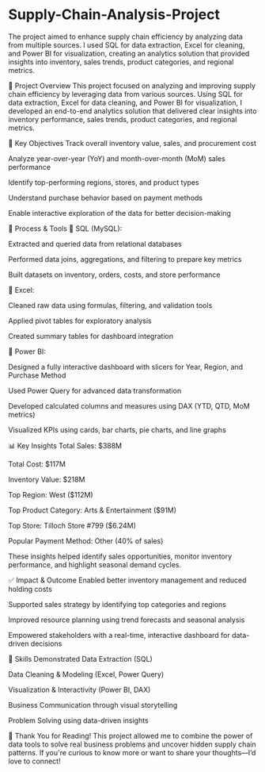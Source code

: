 # Supply-Chain-Analysis-Project
The project aimed to enhance supply chain efficiency by analyzing data from multiple sources. I used SQL for data extraction, Excel for cleaning, and Power BI for visualization, creating an analytics solution that provided insights into inventory, sales trends, product categories, and regional metrics.


📖 Project Overview
This project focused on analyzing and improving supply chain efficiency by leveraging data from various sources. Using SQL for data extraction, Excel for data cleaning, and Power BI for visualization, I developed an end-to-end analytics solution that delivered clear insights into inventory performance, sales trends, product categories, and regional metrics.

🧾 Key Objectives
Track overall inventory value, sales, and procurement cost

Analyze year-over-year (YoY) and month-over-month (MoM) sales performance

Identify top-performing regions, stores, and product types

Understand purchase behavior based on payment methods

Enable interactive exploration of the data for better decision-making

🧩 Process & Tools
🔹 SQL (MySQL):

Extracted and queried data from relational databases

Performed data joins, aggregations, and filtering to prepare key metrics

Built datasets on inventory, orders, costs, and store performance

🔹 Excel:

Cleaned raw data using formulas, filtering, and validation tools

Applied pivot tables for exploratory analysis

Created summary tables for dashboard integration

🔹 Power BI:

Designed a fully interactive dashboard with slicers for Year, Region, and Purchase Method

Used Power Query for advanced data transformation

Developed calculated columns and measures using DAX (YTD, QTD, MoM metrics)

Visualized KPIs using cards, bar charts, pie charts, and line graphs

📊 Key Insights
Total Sales: $388M

Total Cost: $117M

Inventory Value: $218M

Top Region: West ($112M)

Top Product Category: Arts & Entertainment ($91M)

Top Store: Tilloch Store #799 ($6.24M)

Popular Payment Method: Other (40% of sales)

These insights helped identify sales opportunities, monitor inventory performance, and highlight seasonal demand cycles.

✅ Impact & Outcome
Enabled better inventory management and reduced holding costs

Supported sales strategy by identifying top categories and regions

Improved resource planning using trend forecasts and seasonal analysis

Empowered stakeholders with a real-time, interactive dashboard for data-driven decisions

🧠 Skills Demonstrated
Data Extraction (SQL)

Data Cleaning & Modeling (Excel, Power Query)

Visualization & Interactivity (Power BI, DAX)

Business Communication through visual storytelling

Problem Solving using data-driven insights

🙏 Thank You for Reading!
This project allowed me to combine the power of data tools to solve real business problems and uncover hidden supply chain patterns. If you're curious to know more or want to share your thoughts—I’d love to connect!

